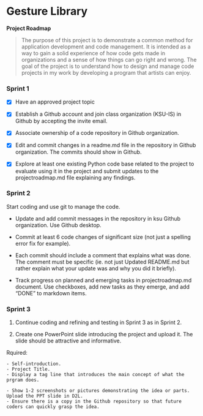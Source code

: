 # Gesture Library 
 
**Project Roadmap**

> The purpose of this project is to demonstrate a common method for application development and code management. It is intended as a way to gain a solid experience of how code gets made in organizations and a sense of how things can go right and wrong. The goal of the project is to understand how to design and manage code projects in my work by developing a program that artists can enjoy. 


### Sprint 1   

- [x] Have an approved project topic
- [x] Establish a Github account and join class organization (KSU-IS) in Github by accepting the invite email.
- [x] Associate ownership of a code repository in Github organization.
- [x] Edit and commit changes in a readme.md file in the repository in Github organization. The commits should show in Github.
- [x] Explore at least one existing Python code base related to the project to evaluate using it in the project and submit updates to the projectroadmap.md file explaining any findings. 


### Sprint 2  

Start coding and use git to manage the code. 

- Update and add commit messages in the repository in ksu Github organization. Use Github desktop. 
- Commit at least 6 code changes of significant size (not just a spelling error fix for example). 
- Each commit should include a comment that explains what was done. The comment must be specific (ie. not just Updated README.md but rather explain what your update was and why you did it briefly).

- Track progress on planned and emerging tasks in projectroadmap.md document. Use checkboxes, add new tasks as they emerge, and add “DONE” to markdown items.


###  Sprint 3  

1. Continue coding and refining and testing in Sprint 3 as in Sprint 2.

2. Create one PowerPoint slide introducing the project and upload it. The slide should be attractive and informative. 

Rquired:
```
- Self-introduction.
- Project Title.
- Display a tag line that introduces the main concept of what the prgram does.

- Show 1-2 screenshots or pictures demonstrating the idea or parts. Upload the PPT slide in D2L. 
- Ensure there is a copy in the Github repository so that future coders can quickly grasp the idea.
```
